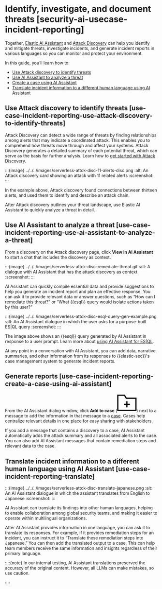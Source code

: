 # Identify, investigate, and document threats [security-ai-usecase-incident-reporting]

Together, [Elastic AI Assistant](../../../solutions/security/ai/ai-assistant.md) and [Attack Discovery](../../../solutions/security/ai/attack-discovery.md) can help you identify and mitigate threats, investigate incidents, and generate incident reports in various languages so you can monitor and protect your environment.

In this guide, you’ll learn how to:

* [Use Attack discovery to identify threats](../../../solutions/security/ai/identify-investigate-document-threats.md#use-case-incident-reporting-use-attack-discovery-to-identify-threats)
* [Use AI Assistant to analyze a threat](../../../solutions/security/ai/identify-investigate-document-threats.md#use-case-incident-reporting-use-ai-assistant-to-analyze-a-threat)
* [Create a case using AI Assistant](../../../solutions/security/ai/identify-investigate-document-threats.md#use-case-incident-reporting-create-a-case-using-ai-assistant)
* [Translate incident information to a different human language using AI Assistant](../../../solutions/security/ai/identify-investigate-document-threats.md#use-case-incident-reporting-translate)


## Use Attack discovery to identify threats [use-case-incident-reporting-use-attack-discovery-to-identify-threats]

Attack Discovery can detect a wide range of threats by finding relationships among alerts that may indicate a coordinated attack. This enables you to comprehend how threats move through and affect your systems. Attack Discovery generates a detailed summary of each potential threat, which can serve as the basis for further analysis. Learn how to [get started with Attack Discovery](../../../solutions/security/ai/attack-discovery.md).

:::{image} ../../../images/serverless-attck-disc-11-alerts-disc.png
:alt: An Attack discovery card showing an attack with 11 related alerts
:screenshot:
:::

In the example above, Attack discovery found connections between thirteen alerts, and used them to identify and describe an attack chain.

After Attack discovery outlines your threat landscape, use Elastic AI Assistant to quickly analyze a threat in detail.


## Use AI Assistant to analyze a threat [use-case-incident-reporting-use-ai-assistant-to-analyze-a-threat]

From a discovery on the Attack discovery page, click **View in AI Assistant** to start a chat that includes the discovery as context.

:::{image} ../../../images/serverless-attck-disc-remediate-threat.gif
:alt: A dialogue with AI Assistant that has the attack discovery as context
:screenshot:
:::

AI Assistant can quickly compile essential data and provide suggestions to help you generate an incident report and plan an effective response. You can ask it to provide relevant data or answer questions, such as “How can I remediate this threat?” or “What {{esql}} query would isolate actions taken by this user?”

:::{image} ../../../images/serverless-attck-disc-esql-query-gen-example.png
:alt: An AI Assistant dialogue in which the user asks for a purpose-built ES|QL query
:screenshot:
:::

The image above shows an {{esql}} query generated by AI Assistant in response to a user prompt. Learn more about [using AI Assistant for ES|QL](../../../solutions/security/ai/generate-customize-learn-about-esorql-queries.md).

At any point in a conversation with AI Assistant, you can add data, narrative summaries, and other information from its responses to {{elastic-sec}}'s case management system to generate incident reports.


## Generate reports [use-case-incident-reporting-create-a-case-using-ai-assistant]

From the AI Assistant dialog window, click **Add to case** (![Add data](../../../images/serverless-addDataApp.svg "")) next to a message to add the information in that message to a [case](../../../solutions/security/investigate/cases.md). Cases help centralize relevant details in one place for easy sharing with stakeholders.

If you add a message that contains a discovery to a case, AI Assistant automatically adds the attack summary and all associated alerts to the case. You can also add AI Assistant messages that contain remediation steps and relevant data to the case.


## Translate incident information to a different human language using AI Assistant [use-case-incident-reporting-translate]

:::{image} ../../../images/serverless-attck-disc-translate-japanese.png
:alt: An AI Assistant dialogue in which the assistant translates from English to Japanese
:screenshot:
:::

AI Assistant can translate its findings into other human languages, helping to enable collaboration among global security teams, and making it easier to operate within multilingual organizations.

After AI Assistant provides information in one language, you can ask it to translate its responses. For example, if it provides remediation steps for an incident, you can instruct it to “Translate these remediation steps into Japanese.” You can then add the translated output to a case. This can help team members receive the same information and insights regardless of their primary language.

::::{note}
In our internal testing, AI Assistant translations preserved the accuracy of the original content. However, all LLMs can make mistakes, so use caution.

::::
